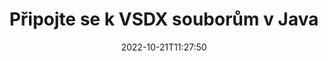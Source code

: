 ---
############################# Static ############################
layout: "auto-gen-merger"
date: 2022-10-21T11:27:50
draft: false
otherformats: dot dotm dotx epub html mht mhtml odp ods odt one otp ott pdf pps ppsx

############################# Head ############################
head_title: "Připojte se k VSDX souborům prostřednictvím rozhraní Java & J2SE Documents Merger API"
head_description: "Spojte více VSDX souborů v Javě pomocí API pro slučování dokumentů se všemi daty, stylem a formátováním jako zdrojovými dokumenty."

############################# Header ############################
title: "Připojte se k VSDX souborům v Java"
description: "Připojte se k VSDX pomocí několika řádků kódu Java."
bg_image: "https://cms.admin.containerize.com/templates/aspose/App_Themes/V3/images/bg/header1.png"
bg_overlay: false
button:
    enable: true
    icon: "fas fa-arrow-down"
    label: "Stáhněte si zkušební verzi zdarma"
    link: "https://downloads.groupdocs.com/merger/java"

############################# SubMenu ############################
submenu:
    enable: true

    left:
        img_alt: "GroupDocs.Merger for Java"
        image: "https://cms.admin.containerize.com/templates/groupdocs/images/product-logos/90x90-noborder/groupdocs-merger-java.png"
        product: "GroupDocs.Merger"
        platform: "Java"

    middle:
        button:

            # button loop
            - link: "https://apireference.groupdocs.com/merger/java"
              text: "Reference API"

            # button loop
            - link: "https://github.com/groupdocs-merger"
              text: "Příklady kódu"

            # button loop
            - link: "https://products.groupdocs.app/merger/family"
              text: "Živá ukázka"

            # button loop
            - link: "https://purchase.groupdocs.com/pricing/merger/java"
              text: "Ceny"

    right:
        link_download: "https://downloads.groupdocs.com/merger"
        link_learn: "https://docs.groupdocs.com/merger/java"
        link_buy: "https://purchase.groupdocs.com"

############################# About ############################
about:
    enable: true
    title: "O GroupDocs.Merger for Java API"
    content: |
        [GroupDocs.Merger for Java](/cs/merger/java/) poskytuje pohodlné řešení pro spojení více PDF, Microsoft Office (Word, Excel, PowerPoint, OneNote), OpenDocument, HTML, obrázků a mnoho dalších dokumentů do jednoho souboru v aplikacích Java. GroupDocs.Merger vám ušetří spoustu námahy, protože se můžete připojit k VSDX dokumentům – není třeba instalovat žádný software třetích stran, desktopové aplikace nebo pluginy. Nyní je zbytečné ztrácet čas a spojovat soubory ručně! Posláním GroupDocs je poskytovat nejlepší kvalitu a zjednodušit pracovní postupy zpracování dokumentů.
        
        GroupDocs.Merger API je správnou volbou pro podniková řešení, která vyžadují funkce pro spojování souborů. Tato rozhraní API jsou dobře podporována na všech hlavních operačních systémech a platformách včetně J2SE 7.0 (1.7), J2SE 8.0 (1.8), Java 10.

############################# Steps ############################
steps:
    enable: true
    title_left: "Spojit více souborů VSDX ve službě Java"
    content_left: |
        [GroupDocs.Merger for Java](/cs/merger/java/) usnadňuje vývojářům jazyka Java spojení více souborů VSDX provedením několika snadných kroků.
        
        * Vytvořte instanci **Merger** a předejte cestu ke zdrojovému dokumentu jako parametr konstruktoru.
        * Zavolejte **Join** třídy **Merger** a předejte druhou cestu ke zdrojovému dokumentu.
        * Chcete-li sloučený dokument uložit, zavolejte **Save** třídy **Merger**.

    title_right: "Požadavky na systém"
    content_right: |
        Rozhraní API GroupDocs.Merger for Java jsou podporována na všech hlavních platformách a operačních systémech. Před spuštěním níže uvedeného kódu se prosím ujistěte, že máte na svém systému nainstalovány následující předpoklady.

        * Operační systémy: Microsoft Windows, Linux, MacOS
        * Vývojová prostředí: NetBeans, IntelliJ IDEA, Eclipse
        * Rámce: J2SE 7.0 (1.7), J2SE 8.0 (1.8), Java 10
        * Stáhněte si nejnovější verzi GroupDocs.Merger for Java z [Maven](https://repository.groupdocs.com/webapp/#/artifacts/browse/tree/General/repo/com/groupdocs/groupdocs-merger)
         
    code: |
     {{% merger/additional-styles %}}
     {{< merger/code-merger title="Jak připojit soubory VSDX pomocí ukázkového kódu Java">}}

        ```java    
        // Připojte se k VSDX souborům pomocí GroupDocs.Merger for Java API
        // Okamžité sloučení se vstupním dokumentem VSDX
        Merger merger = new Merger("input_1.vsdx");

        // Zavolejte metodu spojení instance třídy Merger a předejte druhou cestu ke zdrojovému dokumentu
        merger.join("input_2.vsdx");
    
        // Zavolejte metodu uložení instance třídy Merger pro uložení sloučeného dokumentu
        merger.save("merged-file.vsdx"); 
        ```
     {{< /merger/code-merger >}}

############################# Demos ############################
demos:
    enable: true
    title: "Živé ukázky – online aplikace pro připojení dokumentů"
    content: |
       Připojte se k více než jednomu VSDX souborům právě teď na webu [GroupDocs.Merger Live Demos](https://products.groupdocs.app/merger/vsdx).
       Živé demo má následující výhody.
        
############################# About Formats ############################
about_formats:
    enable: true

############################# More Formats ############################
more_formats:
    enable: true
    title: "Spojení jiných formátů dokumentů"
    content: |
        API pro slučování dokumentů Java pro formáty souborů a obrázky. Spojte některé z oblíbených formátů dokumentů, jak je uvedeno níže.

############################# Back to top ###############################
back_to_top:
    enable: true
---